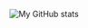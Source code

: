 ![My GitHub stats](https://github-readme-stats.vercel.app/api?username=SanyaPilot&show_icons=true&theme=merko)
